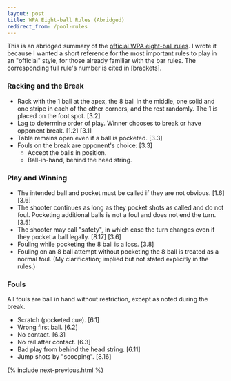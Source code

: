 ```yaml
---
layout: post
title: WPA Eight-ball Rules (Abridged)
redirect_from: /pool-rules
---
```


This is an abridged summary of the [official WPA eight-ball rules](https://wpapool.com/rules/). I wrote it because I wanted a short reference for the most important rules to play in an "official" style, for those already familiar with the bar rules. The corresponding full rule's number is cited in \[brackets].

### Racking and the Break

- Rack with the 1 ball at the apex, the 8 ball in the middle, one solid and one stripe in each of the other corners, and the rest randomly. The 1 is placed on the foot spot. \[3.2]
- Lag to determine order of play. Winner chooses to break or have opponent break. \[1.2] \[3.1]
- Table remains open even if a ball is pocketed. \[3.3]
- Fouls on the break are opponent's choice: \[3.3]
  - Accept the balls in position.
  - Ball-in-hand, behind the head string.

### Play and Winning

- The intended ball and pocket must be called if they are not obvious. \[1.6] \[3.6]
- The shooter continues as long as they pocket shots as called and do not foul. Pocketing additional balls is not a foul and does not end the turn. \[3.5]
- The shooter may call "safety", in which case the turn changes even if they pocket a ball legally. \[8.17] \[3.6]
- Fouling while pocketing the 8 ball is a loss. \[3.8]
- Fouling on an 8 ball attempt without pocketing the 8 ball is treated as a normal foul. (My clarification; implied but not stated explicitly in the rules.)

### Fouls

All fouls are ball in hand without restriction, except as noted during the break.

- Scratch (pocketed cue). \[6.1]
- Wrong first ball. \[6.2]
- No contact. \[6.3]
- No rail after contact. \[6.3]
- Bad play from behind the head string. \[6.11]
- Jump shots by "scooping". \[8.16]

{% include next-previous.html %}
